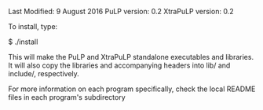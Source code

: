 Last Modified: 9 August 2016
PuLP version: 0.2
XtraPuLP version: 0.2

To install, type:

$ ./install

This will make the PuLP and XtraPuLP standalone executables and libraries. It will also copy the libraries and accompanying headers into lib/ and include/, respectively.

For more information on each program specifically, check the local README files in each program's subdirectory

